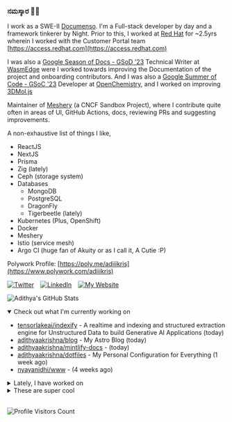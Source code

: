 ### ನಮಸ್ಕಾರ 🙏🏼
  
I work as a SWE-II [Documenso](https://documenso.com). I'm a Full-stack developer by day and a framework tinkerer by Night. Prior to this, I worked at [Red Hat](https://redhat.com) for ~2.5yrs wherein I worked with the Customer Portal team [https://access.redhat.com](https://access.redhat.com)

I was also a [Google Season of Docs - GSoD '23](https://developers.google.com/season-of-docs) Technical Writer at [WasmEdge](https://github.com/WasmEdge) were I worked towards improving the Documentation of the project and onboarding contributors. And I was also a [Google Summer of Code - GSoC '23](https://summerofcode.withgoogle.com/) Developer at [OpenChemistry](https://openchemistry.org), and I worked on improving [3DMol.js](https://github.com/3dmol/3Dmol.js)

Maintainer of [Meshery](https://github.com/meshery) (a CNCF Sandbox Project), where I contribute quite often in areas of UI, GitHub Actions, docs, reviewing PRs and suggesting improvements.

A non-exhaustive list of things I like,

- ReactJS
- NextJS
- Prisma
- Zig (lately)
- Ceph (storage system)
- Databases
  - MongoDB
  - PostgreSQL
  - DragonFly
  - Tigerbeetle (lately)
- Kubernetes (Plus, OpenShift)
- Docker
- Meshery
- Istio (service mesh)
- Argo CI (huge fan of Akuity or as I call it, A Cutie :P)

Polywork Profile: [https://poly.me/adiiikris](https://www.polywork.com/adiiikris)

[![Twitter](https://img.shields.io/badge/-@adii_kris-%231DA1F2?style=for-the-badge&logo=twitter&logoColor=ffffff)](https:/twitter.adikris.in) &ensp;
[![LinkedIn](https://img.shields.io/badge/-Adithya%20Krishna-%230A67C3?style=for-the-badge&logo=linkedin&logoColor=ffffff)](https://linkedin.adikris.in/) &ensp;
[![My Website](https://img.shields.io/badge/-My%20Website-%230A67C3?style=for-the-badge)](https://adikris.in/)



![Adithya's GitHub Stats](https://github-readme-stats.vercel.app/api?username=adithyaakrishna&show_icons=true&hide_border=true&title_color=fff&icon_color=79ff97&text_color=9f9f9f&bg_color=151515)


<details open="true">
  <summary>Check out what I'm currently working on</summary>
  
  - [tensorlakeai/indexify](https://github.com/tensorlakeai/indexify) - A realtime and indexing and structured extraction engine for Unstructured Data to build Generative AI Applications (today)
  - [adithyaakrishna/blog](https://github.com/adithyaakrishna/blog) - My Astro Blog (today)
  - [adithyaakrishna/mintlify-docs](https://github.com/adithyaakrishna/mintlify-docs) -  (today)
  - [adithyaakrishna/dotfiles](https://github.com/adithyaakrishna/dotfiles) - My Personal Configuration for Everything (1 week ago)
  - [nyayanidhi/www](https://github.com/nyayanidhi/www) -  (4 weeks ago)
</details>

<details>
  <summary>Lately, I have worked on</summary>
  
  - [feat: update extractors page ui and fix rendering of data](https://github.com/tensorlakeai/indexify/pull/704) on [tensorlakeai/indexify](https://github.com/tensorlakeai/indexify) (3 days ago)
  - [chore: update imports to commonjs](https://github.com/tensorlakeai/indexify/pull/697) on [tensorlakeai/indexify](https://github.com/tensorlakeai/indexify) (6 days ago)
  - [chore: move js file for actions](https://github.com/tensorlakeai/indexify/pull/696) on [tensorlakeai/indexify](https://github.com/tensorlakeai/indexify) (6 days ago)
  - [feat: add infobox for text and updated table stylings](https://github.com/tensorlakeai/indexify/pull/684) on [tensorlakeai/indexify](https://github.com/tensorlakeai/indexify) (1 week ago)
  - [chore: get and push releases to the tensorlake/hub](https://github.com/tensorlakeai/indexify/pull/683) on [tensorlakeai/indexify](https://github.com/tensorlakeai/indexify) (1 week ago)
</details>

<details>
  <summary>These are super cool</summary>
  
  - [SciPhi-AI/R2R](https://github.com/SciPhi-AI/R2R) - R2R is a prod-ready RAG (Retrieval-Augmented Generation) engine with a RESTful API. R2R includes hybrid search, knowledge graphs, and more. (5 days ago)
  - [tensorlakeai/indexify-extractors](https://github.com/tensorlakeai/indexify-extractors) - Production ready extractors for transformation, extracting embedding or structured data from unstructured data sources.  (6 days ago)
  - [daytonaio/daytona](https://github.com/daytonaio/daytona) - The Open Source Dev Environment Manager. (1 week ago)
  - [tensorlakeai/gif-search-demo](https://github.com/tensorlakeai/gif-search-demo) -  (1 week ago)
  - [vikhyat/moondream](https://github.com/vikhyat/moondream) - tiny vision language model (1 week ago)
</details>

<br> 

![Profile Visitors Count](https://profile-counter.glitch.me/adithyaakrishna/count.svg)
